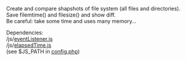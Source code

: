 ﻿Create and compare shapshots of file system (all files and directories).
<br>Save filemtime() and filesize() and show diff.
<br>Be careful: take some time and uses many memory…

Dependencies:
<br>/js/<a href="https://github.com/Infocatcher/WebScripts/blob/master/Lib/eventListener.js">eventListener.js</a>
<br>/js/<a href="https://github.com/Infocatcher/WebScripts/blob/master/Lib/elapsedTime.js">elapsedTime.js</a>
<br>(see $JS_PATH in <a href="config.php">config.php</a>)